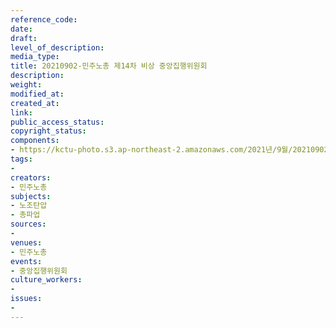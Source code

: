 ```yaml
---
reference_code: 
date: 
draft: 
level_of_description: 
media_type: 
title: 20210902-민주노총 제14차 비상 중앙집행위원회
description: 
weight: 
modified_at: 
created_at: 
link: 
public_access_status: 
copyright_status: 
components:
- https://kctu-photo.s3.ap-northeast-2.amazonaws.com/2021년/9월/20210902-민주노총+제14차+비상+중앙집행위원회/_1D20611.jpg
tags:
- 
creators:
- 민주노총
subjects:
- 노조탄압
- 총파업
sources:
- 
venues:
- 민주노총
events:
- 중앙집행위원회
culture_workers:
- 
issues:
- 
---
```

